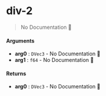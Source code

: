 # div\-2

> No Documentation 🚧

#### Arguments

- **arg0** : `DVec3` \- No Documentation 🚧
- **arg1** : `f64` \- No Documentation 🚧

#### Returns

- **arg0** : `DVec3` \- No Documentation 🚧